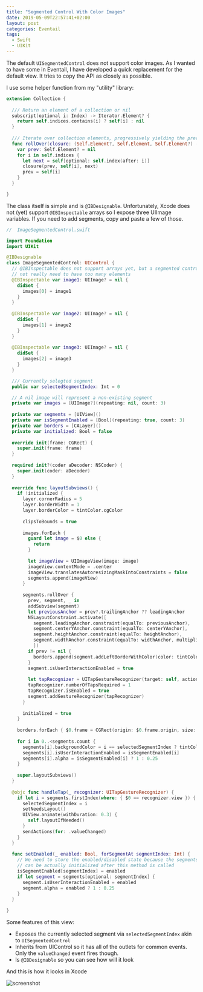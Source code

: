 ```yaml
---
title: "Segmented Control With Color Images"
date: 2019-05-09T22:57:41+02:00
layout: post
categories: Eventail
tags:
  - Swift
  - UIKit
---
```


The default `UISegmentedControl` does not support color images. As I wanted to have some in Eventail, I have developed a quick replacement for the default view. It tries to copy the API as closely as possible.

I use some helper function from my "utility" library:

```swift
extension Collection {
  
  /// Return an element of a collection or nil
  subscript(optional i: Index) -> Iterator.Element? {
    return self.indices.contains(i) ? self[i] : nil
  }
  
  /// Iterate over collection elements, progressively yielding the previous, current and next element
  func rollOver(closure: (Self.Element?, Self.Element, Self.Element?) -> Void) {
    var prev: Self.Element? = nil
    for i in self.indices {
      let next = self[optional: self.index(after: i)]
      closure(prev, self[i], next)
      prev = self[i]
    }
  }

}
```

The class itself is simple and is `@IBDesignable`. Unfortunately, Xcode does not (yet) support `@IBInspectable` arrays so I expose three UIImage variables. If you need to add segments, copy and paste a few of those.


```swift
//  ImageSegmentedControl.swift

import Foundation
import UIKit

@IBDesignable
class ImageSegmentedControl: UIControl {
  // @IBInspectable does not support arrays yet, but a segmented control does
  // not really need to have too many elements
  @IBInspectable var image1: UIImage? = nil {
    didSet {
      images[0] = image1
    }
  }
  
  @IBInspectable var image2: UIImage? = nil {
    didSet {
      images[1] = image2
    }
  }
  
  @IBInspectable var image3: UIImage? = nil {
    didSet {
      images[2] = image3
    }
  }

  /// Currently selegted segment
  public var selectedSegmentIndex: Int = 0

  // A nil image will represent a non-existing segment
  private var images = [UIImage?](repeating: nil, count: 3)
  
  private var segments = [UIView]()
  private var isSegmentEnabled = [Bool](repeating: true, count: 3)
  private var borders = [CALayer]()
  private var initialized: Bool = false
  
  override init(frame: CGRect) {
    super.init(frame: frame)
  }
  
  required init?(coder aDecoder: NSCoder) {
    super.init(coder: aDecoder)
  }
  
  override func layoutSubviews() {
    if !initialized {
      layer.cornerRadius = 5
      layer.borderWidth = 1
      layer.borderColor = tintColor.cgColor
      
      clipsToBounds = true
      
      images.forEach {
        guard let image = $0 else {
          return
        }
        
        let imageView = UIImageView(image: image)
        imageView.contentMode = .center
        imageView.translatesAutoresizingMaskIntoConstraints = false
        segments.append(imageView)
      }
      
      segments.rollOver {
        prev, segment, _ in
        addSubview(segment)
        let previousAnchor = prev?.trailingAnchor ?? leadingAnchor
        NSLayoutConstraint.activate([
          segment.leadingAnchor.constraint(equalTo: previousAnchor),
          segment.centerYAnchor.constraint(equalTo: centerYAnchor),
          segment.heightAnchor.constraint(equalTo: heightAnchor),
          segment.widthAnchor.constraint(equalTo: widthAnchor, multiplier: 1/CGFloat(segments.count)),
          ])
        if prev != nil {
          borders.append(segment.addLeftBorderWithColor(color: tintColor, width: 1))
        }
        segment.isUserInteractionEnabled = true
        
        let tapRecognizer = UITapGestureRecognizer(target: self, action: #selector(ImageSegmentedControl.handleTap(_:)))
        tapRecognizer.numberOfTapsRequired = 1
        tapRecognizer.isEnabled = true
        segment.addGestureRecognizer(tapRecognizer)
      }
      
      initialized = true
    }
    
    borders.forEach { $0.frame = CGRect(origin: $0.frame.origin, size: CGSize(width: $0.frame.width, height: frame.height)) }
    
    for i in 0..<segments.count {
      segments[i].backgroundColor = i == selectedSegmentIndex ? tintColor : nil
      segments[i].isUserInteractionEnabled = isSegmentEnabled[i]
      segments[i].alpha = isSegmentEnabled[i] ? 1 : 0.25
    }
    
    super.layoutSubviews()
  }
  
  @objc func handleTap(_ recognizer: UITapGestureRecognizer) {
    if let i = segments.firstIndex(where: { $0 == recognizer.view }) {
      selectedSegmentIndex = i
      setNeedsLayout()
      UIView.animate(withDuration: 0.3) {
        self.layoutIfNeeded()
      }
      sendActions(for: .valueChanged)
    }
  }
  
  func setEnabled(_ enabled: Bool, forSegmentAt segmentIndex: Int) {
    // We need to store the enabled/disabled state because the segments
    // can be actually initialized after this method is called
    isSegmentEnabled[segmentIndex] = enabled
    if let segment = segments[optional: segmentIndex] {
      segment.isUserInteractionEnabled = enabled
      segment.alpha = enabled ? 1 : 0.25
    }
  }
  
}
```

Some features of this view:

- Exposes the currently selected segment via `selectedSegmentIndex` akin to `UISegmentedControl`
- Inherits from UIControl so it has all of the outlets for common events. Only the `valueChanged` event fires though.
- Is `@IBDesignable` so you can see how will it look

And this is how it looks in Xcode

![screenshot]

[screenshot]: /images/swift/image-segmented-control.png